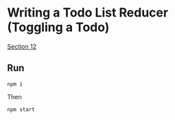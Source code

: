 Writing a Todo List Reducer (Toggling a Todo)
=============

[Section 12](https://egghead.io/lessons/javascript-redux-writing-a-todo-list-reducer-toggling-a-todo)


## Run

```
npm i
```

Then
```
npm start
```
